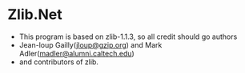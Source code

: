 Zlib.Net
=======
 * This program is based on zlib-1.1.3, so all credit should go authors
 * Jean-loup Gailly(jloup@gzip.org) and Mark Adler(madler@alumni.caltech.edu)
 * and contributors of zlib.